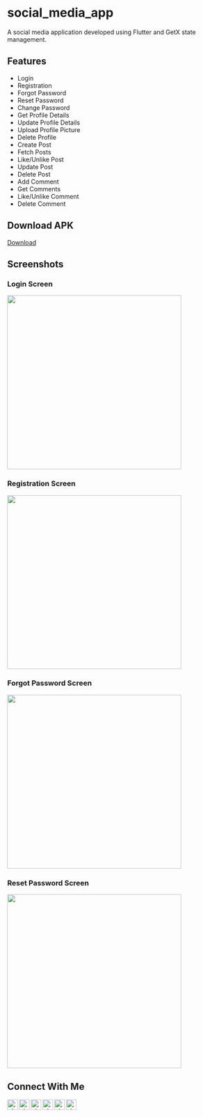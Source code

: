 # social_media_app

A social media application developed using Flutter and GetX state management.


## Features

- Login
- Registration
- Forgot Password
- Reset Password
- Change Password
- Get Profile Details
- Update Profile Details
- Upload Profile Picture
- Delete Profile
- Create Post
- Fetch Posts
- Like/Unlike Post
- Update Post
- Delete Post
- Add Comment
- Get Comments
- Like/Unlike Comment
- Delete Comment


## Download APK

[Download](https://github.com/nixrajput/social-media-app-flutter/releases/download/v1.0.0-beta)


## Screenshots

### Login Screen

<img src="screenshots/login.png" alt="" width="400" />

### Registration Screen

<img src="screenshots/register.png" alt="" width="400" />

### Forgot Password Screen

<img src="screenshots/forgot.png" alt="" width="400" />

### Reset Password Screen

<img src="screenshots/reset.png" alt="" width="400" />


## Connect With Me

[<img align="left" alt="nixrajput | Website" width="24px" src="https://raw.githubusercontent.com/nixrajput/nixlab-files/master/images/icons/globe-icon.svg" />][website]

[<img align="left" alt="nixrajput | GitHub" width="24px" src="https://raw.githubusercontent.com/nixrajput/nixlab-files/master/images/icons/github-brands.svg" />][github]

[<img align="left" alt="nixrajput | Instagram" width="24px" src="https://raw.githubusercontent.com/nixrajput/nixlab-files/master/images/icons/instagram-brands.svg" />][instagram]

[<img align="left" alt="nixrajput | Facebook" width="24px" src="https://raw.githubusercontent.com/nixrajput/nixlab-files/master/images/icons/facebook-brands.svg" />][facebook]

[<img align="left" alt="nixrajput | Twitter" width="24px" src="https://raw.githubusercontent.com/nixrajput/nixlab-files/master/images/icons/twitter-brands.svg" />][twitter]

[<img align="left" alt="nixrajput | LinkedIn" width="24px" src="https://raw.githubusercontent.com/nixrajput/nixlab-files/master/images/icons/linkedin-in-brands.svg" />][linkedin]


[github]: https://github.com/nixrajput
[website]: https://nixlab.co.in
[facebook]: https://facebook.com/nixrajput07
[twitter]: https://twitter.com/nixrajput07
[instagram]: https://instagram.com/nixrajput
[linkedin]: https://linkedin.com/in/nixrajput
